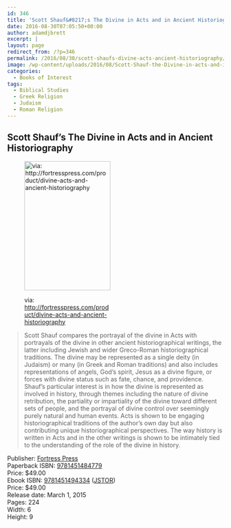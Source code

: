 ```yaml
---
id: 346
title: 'Scott Shauf&#8217;s The Divine in Acts and in Ancient Historiography'
date: 2016-08-30T07:05:50+00:00
author: adamdjbrett
excerpt: |
layout: page
redirect_from: /?p=346
permalink: /2016/08/30/scott-shaufs-divine-acts-ancient-historiography/
image: /wp-content/uploads/2016/08/Scott-Shauf-the-Divine-in-acts-and-in-ancient-historgraphy-9781451484779h.jpg
categories:
  - Books of Interest
tags:
  - Biblical Studies
  - Greek Religion
  - Judaism
  - Roman Religion
---
```

## Scott Shauf&#8217;s The Divine in Acts and in Ancient Historiography

<!--more--><figure id="attachment_347" aria-describedby="caption-attachment-347" style="width: 200px" class="wp-caption alignright">

[<img class="size-medium wp-image-347" src="http://nabpr.org/wp-content/uploads/2016/08/Scott-Shauf-the-Divine-in-acts-and-in-ancient-historgraphy-9781451484779h-200x300.jpg" alt="via: http://fortresspress.com/product/divine-acts-and-ancient-historiography" width="200" height="300" srcset="/wp-content/uploads/2016/08/Scott-Shauf-the-Divine-in-acts-and-in-ancient-historgraphy-9781451484779h-200x300.jpg 200w, /wp-content/uploads/2016/08/Scott-Shauf-the-Divine-in-acts-and-in-ancient-historgraphy-9781451484779h.jpg 400w" sizes="(max-width: 200px) 100vw, 200px" />](http://fortresspress.com/product/divine-acts-and-ancient-historiography)<figcaption id="caption-attachment-347" class="wp-caption-text">via: http://fortresspress.com/product/divine-acts-and-ancient-historiography</figcaption></figure>

> Scott Shauf compares the portrayal of the divine in Acts with portrayals of the divine in other ancient historiographical writings, the latter including Jewish and wider Greco-Roman historiographical traditions. The divine may be represented as a single deity (in Judaism) or many (in Greek and Roman traditions) and also includes representations of angels, God’s spirit, Jesus as a divine figure, or forces with divine status such as fate, chance, and providence. Shauf’s particular interest is in how the divine is represented as involved in history, through themes including the nature of divine retribution, the partiality or impartiality of the divine toward different sets of people, and the portrayal of divine control over seemingly purely natural and human events. Acts is shown to be engaging historiographical traditions of the author’s own day but also contributing unique historiographical perspectives. The way history is written in Acts and in the other writings is shown to be intimately tied to the understanding of the role of the divine in history.

Publisher: [Fortress Press](http://fortresspress.com/product/divine-acts-and-ancient-historiography)  
Paperback ISBN: [9781451484779](https://www.amazon.com/Divine-Acts-Ancient-Historiography/dp/1451484771/ref=sr_1_1?ie=UTF8&qid=1472530241&sr=8-1&keywords=9781451484779)  
Price: $49.00  
Ebook ISBN: [9781451494334](http://www.worldcat.org/title/divine-in-acts-and-in-ancient-historiography/oclc/903985674&referer=brief_results) ([JSTOR](http://www.jstor.org/stable/j.ctt9m0sdz))  
Price: $49.00  
Release date: March 1, 2015  
Pages: 224  
Width: 6  
Height: 9
